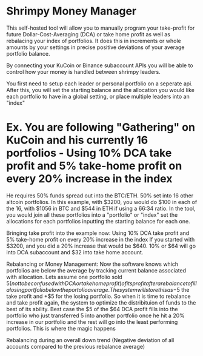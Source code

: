 # Shrimpy Money Manager

  This self-hosted tool will allow you to manually program your take-profit for future Dollar-Cost-Averaging (DCA) or take home profit as well as rebalacing your index of portfolios. It does this in increments or whole amounts by your settings in precise positive deviations of your average portfolio balance.

  By connecting your KuCoin or Binance subaccount APIs you will be able to control how your money is handled between shrimpy leaders.

  You first need to setup each leader or personal portfolio on a seperate api. 
  After this, you will set the starting balance and the allocation you would like each portfolio to have in a global setting, or place multiple leaders into an "index"

# Ex. You are following "Gathering" on KuCoin and his currently 16 portfolios - Using 10% DCA take profit and 5% take-home profit on every 20% increase in the index
  He requires 50% funds spread out into the BTC/ETH. 50% set into 16 other altcoin portfolios.
  In this example, with $3200, you would do $100 in each of the 16, with $1056 in BTC and $544 in ETH if using a 66:34 ratio.
  In the tool, you would join all these portfolios into a "portfolio" or "index" set the allocations for each portfolios inputting the starting balance for each one.
  
  Bringing take profit into the example now:
    Using 10% DCA take profit and 5% take-home profit on every 20% increase in the index
     If you started with $3200, and you did a 20% increase that would be $640.
     10% or $64 will go into DCA subaccount and $32 into take home account.
     
  Rebalancing or Money Management:
     Now the software knows which portfolios are below the average by tracking current balance associated with allocation. Lets assume one portfolio sold $5 (not to be confused  
     with DCA or take home profit) of its profit after a rebalance to fill a losing portfolio below the portolio average. The system will store this as -$5 the take profit and +$5 
     for the losing portfolio. So when it is time to rebalance and take profit again, the system to optimize the distribituion of funds to the best of its ability. Best case
     the $5 of the $64 DCA profit fills into the portfolio who just transferred 5 into another portfolio once he hit a 20% increase in our portfolio and the rest will go into the
     least performing portfolios. This is where the magic happens
     
     
  Rebalancing during an overall down trend (Negative deviation of all accounts compared to the previous rebalance average)
    
    
  
